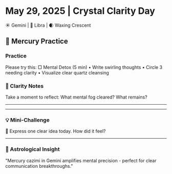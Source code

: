 # May 29, 2025 | Crystal Clarity Day
☀️ Gemini | 🌙 Libra | 🌒 Waxing Crescent

## 💎 Mercury Practice

### Practice
Please try this:
□ Mental Detox (5 min)
  • Write swirling thoughts
  • Circle 3 needing clarity
  • Visualize clear quartz cleansing

### 📝 Clarity Notes
Take a moment to reflect:
What mental fog cleared? What remains?
_______________________
_______________________

### 💡 Mini-Challenge
📢 Express one clear idea today. How did it feel?
_______________________

### 💫 Astrological Insight
"Mercury cazimi in Gemini amplifies mental precision - perfect for clear communication breakthroughs." 